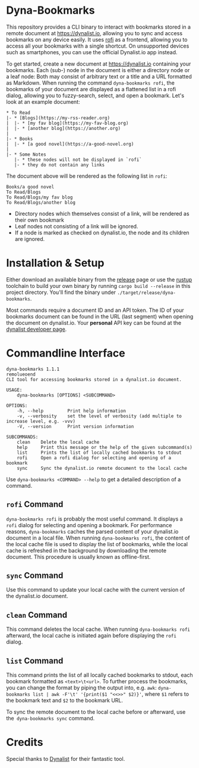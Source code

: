 # Dyna-Bookmarks

This repository provides a CLI binary to interact with bookmarks stored in a remote document at https://dynalist.io, allowing you to sync and access bookmarks on any device easily. It uses [rofi](https://github.com/davatorium/rofi) as a frontend, allowing you to access all your bookmarks with a single shortcut. On unsupported devices such as smartphones, you can use the official Dynalist.io app instead. 

To get started, create a new document at https://dynalist.io containing your bookmarks. Each (sub-) node in the document is either a directory node or a leaf node: Both may consist of arbitrary text or a title and a URL formatted as Markdown. When running the command `dyna-bookmarks rofi`, the bookmarks of your document are displayed as a flattened list in a rofi dialog, allowing you to fuzzy-search, select, and open a bookmark. Let's look at an example document:
```
* To Read
|- * [Blogs](https://my-rss-reader.org)
|  |- * [my fav blog](https://my-fav-blog.org)
|  |- * [another blog](https://another.org)
| 
|- * Books
|  |- * [a good novel](https://a-good-novel.org)
|
|- * Some Notes
   |- * these nodes will not be displayed in `rofi`
   |- * they do not contain any links
```

The document above will be rendered as the following list in `rofi`:
```
Books/a good novel
To Read/Blogs
To Read/Blogs/my fav blog
To Read/Blogs/another blog
```
* Directory nodes which themselves consist of a link, will be rendered as their own bookmark
* Leaf nodes not consisting of a link will be ignored.
* If a node is marked as checked on dynalist.io, the node and its children are ignored.

# Installation & Setup
Either download an available binary from the [release](https://github.com/remolueoend/dyna-bookmarks/releases) page or use the [rustup](https://rustup.rs/) toolchain to build your own binary by running `cargo build --release` in this project directory. You'll find the binary under `./target/release/dyna-bookmarks`.

Most commands require a document ID and an API token. The ID of your bookmarks document can be found in the URL (last segment) when opening the document on dynalist.io. Your **personal** API key can be found at the [dynalist developer page](https://dynalist.io/developer).

# Commandline Interface
```
dyna-bookmarks 1.1.1
remolueoend
CLI tool for accessing bookmarks stored in a dynalist.io document.

USAGE:
    dyna-bookmarks [OPTIONS] <SUBCOMMAND>

OPTIONS:
    -h, --help         Print help information
    -v, --verbosity    set the level of verbosity (add multiple to increase level, e.g. -vvv)
    -V, --version      Print version information

SUBCOMMANDS:
    clean    Delete the local cache
    help     Print this message or the help of the given subcommand(s)
    list     Prints the list of locally cached bookmarks to stdout
    rofi     Open a rofi dialog for selecting and opening of a bookmark
    sync     Sync the dynalist.io remote document to the local cache
```
Use `dyna-bookmarks <COMMAND> --help` to get a detailed description of a command.

## `rofi` Command
`dyna-bookmarks rofi` is probably the most useful command. It displays a `rofi` dialog for selecting and opening a bookmark. For performance reasons, `dyna-bookmarks` caches the parsed content of your dynalist.io document in a local file. When running `dyna-bookmarks rofi`, the content of the local cache file is used to display the list of bookmarks, while the local cache is refreshed in the background by downloading the remote document. This procedure is usually known as offline-first.

## `sync` Command
Use this command to update your local cache with the current version of the dynalist.io document.

## `clean` Command
This command deletes the local cache. When running `dyna-bookmarks rofi` afterward, the local cache is initiated again before displaying the `rofi` dialog.

## `list` Command
This command prints the list of all locally cached bookmarks to stdout, each bookmark formatted as `<text>\t<url>`. To further process the bookmarks, you can change the format by piping the output into, e.g. `awk`: `dyna-bookmarks list | awk -F'\t' '{print($1 "<<>>" $2)}'`, where `$1` refers to the bookmark text and `$2` to the bookmark URL.

To sync the remote document to the local cache before or afterward, use the` dyna-bookmarks sync` command.

# Credits
Special thanks to [Dynalist](https://dynalist.io/) for their fantastic tool.

